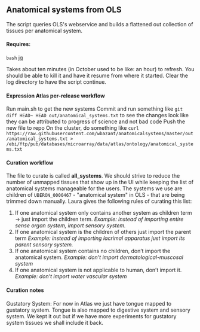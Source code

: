 Anatomical systems from OLS
-------------------

The script queries OLS's webservice and builds a flattened out collection of tissues per anatomical system.

#### Requires:
  `bash`
  [jq](https://stedolan.github.io/jq/download/)

Takes about ten minutes (in October used to be like: an hour) to refresh. You should be able to kill it and have it resume from where it started.
Clear the log directory to have the script continue.


#### Expression Atlas per-release workflow
Run main.sh to get the new systems
Commit and run something like `git diff HEAD~ HEAD out/anatomical_systems.txt` to see the changes look like they can be attributed to progress of science and not bad code
Push the new file to repo
On the cluster, do something like `curl https://raw.githubusercontent.com/wbazant/anatomicalsystems/master/out/anatomical_systems.txt > /ebi/ftp/pub/databases/microarray/data/atlas/ontology/anatomical_systems.txt`


#### Curation workflow
The file to curate is called **all_systems**.
We should strive to reduce the number of unmapped tissues that show up in the UI while keeping the list of anatomical systems manageable for the users.
The systems we use are children of `UBERON_0000467` - "anatomical system" in OLS - that are being trimmed down manually.
Laura gives the following rules of curating this list:

1. If one anatomical system only contains another system as children term -> just import the children term.
  *Example: instead of importing entire sense organ system, import sensory system.*
2. If one anatomical system is the children of others just import the parent term
  *Example: instead of importing lacrimal apparatus just import its parent sensory system.*
3. If one anatomical system contains no children, don’t import the anatomical system.
  *Example: don’t import dermatological-muscosal system*
4. If one anatomical system is not applicable to human, don’t import it.
  *Example: don’t import water vascular system*

#### Curation notes
Gustatory System: For now in Atlas we just have tongue mapped to gustatory system. Tongue is also mapped to digestive system and sensory system. We kept it out but if we have more experiments for gustatory system tissues we shall include it back.
